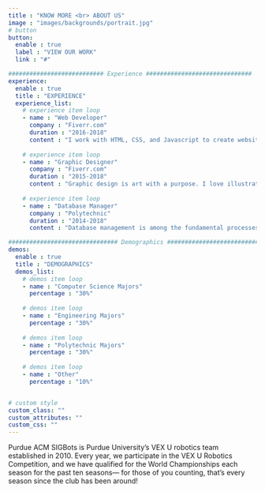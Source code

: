 ```yaml
---
title : "KNOW MORE <br> ABOUT US"
image : "images/backgrounds/portrait.jpg"
# button
button:
  enable : true
  label : "VIEW OUR WORK"
  link : "#"

########################### Experience ##############################
experience:
  enable : true
  title : "EXPERIENCE"
  experience_list:
    # experience item loop
    - name : "Web Developer"
      company : "Fiverr.com"
      duration : "2016-2018"
      content : "I work with HTML, CSS, and Javascript to create websites and web applications like Personal, Business, Blog, E-comerches etc."
      
    # experience item loop
    - name : "Graphic Designer"
      company : "Fiverr.com"
      duration : "2015-2018"
      content : "Graphic design is art with a purpose. I love illustration, so logo desing is my favorite work. But i can do many things with graphics."
      
    # experience item loop
    - name : "Database Manager"
      company : "Polytechnic"
      duration : "2014-2018"
      content : "Database management is among the fundamental processes in the software field of computing. I know MS Access very well."

############################### Demographics #################################
demos:
  enable : true
  title : "DEMOGRAPHICS"
  demos_list:
    # demos item loop
    - name : "Computer Science Majors"
      percentage : "30%"
      
    # demos item loop
    - name : "Engineering Majors"
      percentage : "30%"
      
    # demos item loop
    - name : "Polytechnic Majors"
      percentage : "30%"
      
    # demos item loop
    - name : "Other"
      percentage : "10%"


# custom style
custom_class: "" 
custom_attributes: "" 
custom_css: ""
---
```


Purdue ACM SIGBots is Purdue University’s VEX U robotics team established in 2010. Every year, we participate in the VEX U Robotics Competition, and we have qualified for the World Championships each season for the past ten seasons— for those of you counting, that’s every season since the club has been around!